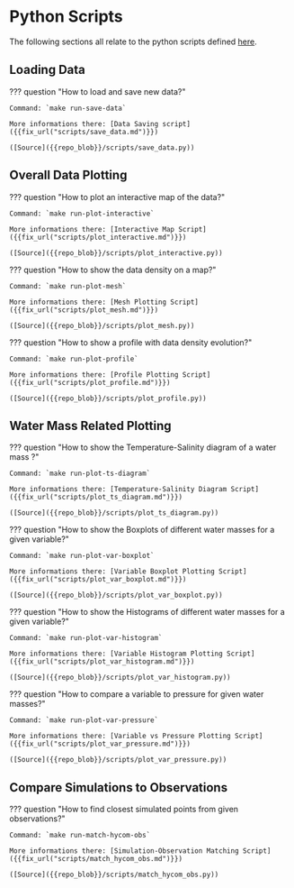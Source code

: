# Python Scripts

The following sections all relate to the python scripts defined [here]({{config.repo_url}}/tree/main/scripts/).

## Loading Data

??? question "How to load and save new data?"

    Command: `make run-save-data`

    More informations there: [Data Saving script]({{fix_url("scripts/save_data.md")}})

    ([Source]({{repo_blob}}/scripts/save_data.py))

## Overall Data Plotting

??? question "How to plot an interactive map of the data?"

    Command: `make run-plot-interactive`

    More informations there: [Interactive Map Script]({{fix_url("scripts/plot_interactive.md")}})

    ([Source]({{repo_blob}}/scripts/plot_interactive.py))

??? question "How to show the data density on a map?"

    Command: `make run-plot-mesh`

    More informations there: [Mesh Plotting Script]({{fix_url("scripts/plot_mesh.md")}})

    ([Source]({{repo_blob}}/scripts/plot_mesh.py))

??? question "How to show a profile with data density evolution?"

    Command: `make run-plot-profile`

    More informations there: [Profile Plotting Script]({{fix_url("scripts/plot_profile.md")}})

    ([Source]({{repo_blob}}/scripts/plot_profile.py))

## Water Mass Related Plotting

??? question "How to show the Temperature-Salinity diagram of a water mass ?"

    Command: `make run-plot-ts-diagram`

    More informations there: [Temperature-Salinity Diagram Script]({{fix_url("scripts/plot_ts_diagram.md")}})

    ([Source]({{repo_blob}}/scripts/plot_ts_diagram.py))

??? question "How to show the Boxplots of different water masses for a given variable?"

    Command: `make run-plot-var-boxplot`

    More informations there: [Variable Boxplot Plotting Script]({{fix_url("scripts/plot_var_boxplot.md")}})

    ([Source]({{repo_blob}}/scripts/plot_var_boxplot.py))

??? question "How to show the Histograms of different water masses for a given variable?"

    Command: `make run-plot-var-histogram`

    More informations there: [Variable Histogram Plotting Script]({{fix_url("scripts/plot_var_histogram.md")}})

    ([Source]({{repo_blob}}/scripts/plot_var_histogram.py))

??? question "How to compare a variable to pressure for given water masses?"

    Command: `make run-plot-var-pressure`

    More informations there: [Variable vs Pressure Plotting Script]({{fix_url("scripts/plot_var_pressure.md")}})

    ([Source]({{repo_blob}}/scripts/plot_var_pressure.py))

## Compare Simulations to Observations

??? question "How to find closest simulated points from given observations?"

    Command: `make run-match-hycom-obs`

    More informations there: [Simulation-Observation Matching Script]({{fix_url("scripts/match_hycom_obs.md")}})

    ([Source]({{repo_blob}}/scripts/match_hycom_obs.py))
